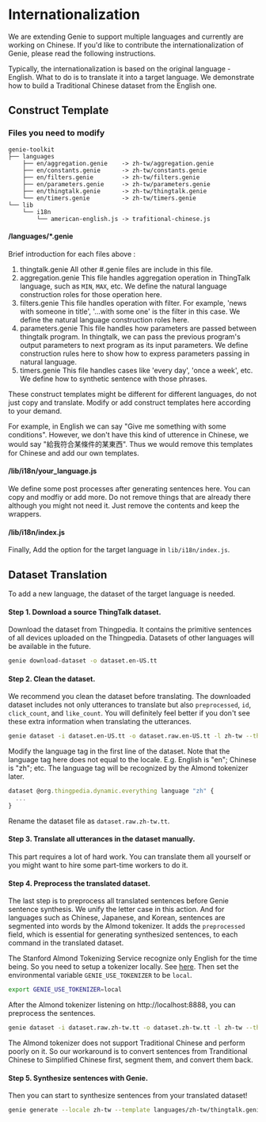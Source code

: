 # Internationalization

We are extending Genie to support multiple languages and currently are working on Chinese. If you'd like to contribute the internationalization of Genie, please read the following instructions.

Typically, the internationalization is based on the original language - English. What to do is to translate it into a target language. We demonstrate how to build a Traditional Chinese dataset from the English one.

## Construct Template

### Files you need to modify
```
genie-toolkit
├── languages
    ├── en/aggregation.genie    -> zh-tw/aggregation.genie
    ├── en/constants.genie      -> zh-tw/constants.genie
    ├── en/filters.genie        -> zh-tw/filters.genie
    ├── en/parameters.genie     -> zh-tw/parameters.genie
    ├── en/thingtalk.genie      -> zh-tw/thingtalk.genie
    └── en/timers.genie         -> zh-tw/timers.genie
└── lib
    └── i18n
        └── american-english.js -> trafitional-chinese.js
```

#### /languages/*.genie
Brief introduction for each files above : 
1. thingtalk.genie
    All other #.genie files are include in this file.
2. aggregation.genie
    This file handles aggregation operation in ThingTalk language, such as `MIN`, `MAX`, etc. We define the natural language construction roles for those operation here.
3. filters.genie
    This file handles operation with filter. For example, 'news with someone in title', '...with some one' is the filter in this case. We define the natural language construction roles here.
4. parameters.genie
    This file handles how parameters are passed between thingtalk program. In thingtalk, we can pass the previous program's output parameters to next program as its input parameters. We define construction rules here to show how to express parameters passing in natural language.
5. timers.genie
    This file handles cases like 'every day', 'once a week', etc. We define how to synthetic sentence with those phrases.

These construct templates might be different for different languages, do not just copy and translate. Modify or add construct templates here according to your demand. <br />

For example, in English we can say "Give me something with some conditions". However, we don't have this kind of utterence in Chinese, we would say "給我符合某條件的某東西". Thus we would remove this templates for Chinese and add our own templates.

#### /lib/i18n/your_language.js 
We define some post processes after generating sentences here. You can copy and modfiy or add more. Do not remove things that are already there although you might not need it. Just remove the contents and keep the wrappers.

#### /lib/i18n/index.js
Finally, Add the option for the target language in `lib/i18n/index.js`.

## Dataset Translation

To add a new language, the dataset of the target language is needed.

#### Step 1. Download a source ThingTalk dataset.

Download the dataset from Thingpedia. It contains the primitive sentences of all devices uploaded on the Thingpedia. Datasets of other languages will be available in the future.

```bash
genie download-dataset -o dataset.en-US.tt
```

#### Step 2. Clean the dataset.

We recommend you clean the dataset before translating. The downloaded dataset includes not only utterances to translate but also `preprocessed`, `id`, `click_count`, and `like_count`. You will definitely feel better if you don't see these extra information when translating the utterances.

```bash
genie dataset -i dataset.en-US.tt -o dataset.raw.en-US.tt -l zh-tw --thingpedia thingpedia.json --actions clean
```

Modify the language tag in the first line of the dataset. Note that the language tag here does not equal to the locale. E.g. English is "en"; Chinese is "zh"; etc. The language tag will be recognized by the Almond tokenizer later.

```javascript
dataset @org.thingpedia.dynamic.everything language "zh" {
  ...
}
```

Rename the dataset file as `dataset.raw.zh-tw.tt`.

#### Step 3. Translate all utterances in the dataset manually.

This part requires a lot of hard work. You can translate them all yourself or you might want to hire some part-time workers to do it.

#### Step 4. Preprocess the translated dataset.

The last step is to preprocess all translated sentences before Genie sentence synthesis. We unify the letter case in this action. And for languages such as Chinese, Japanese, and Korean, sentences are segmented into words by the Almond tokenizer. It adds the `preprocessed` field, which is essential for generating synthesized sentences, to each command in the translated dataset.

The Stanford Almond Tokenizing Service recognize only English for the time being. So you need to setup a tokenizer locally. See [here](https://github.com/stanford-oval/genie-toolkit#step-0-optional-setup). Then set the environmental variable `GENIE_USE_TOKENIZER` to be `local`.

```bash
export GENIE_USE_TOKENIZER=local
```

After the Almond tokenizer listening on http://localhost:8888, you can preprocess the sentences.

```bash
genie dataset -i dataset.raw.zh-tw.tt -o dataset.zh-tw.tt -l zh-tw --thingpedia thingpedia.json --actions preprocess
```

The Almond tokenizer does not support Traditional Chinese and perform poorly on it. So our workaround is to convert sentences from Tranditional Chinese to Simplified Chinese first, segment them, and convert them back.

#### Step 5. Synthesize sentences with Genie.

Then you can start to synthesize sentences from your translated dataset!

```bash
genie generate --locale zh-tw --template languages/zh-tw/thingtalk.genie --thingpedia thingpedia.json --dataset dataset.zh-tw.tt -o synthetic.zh-tw.tsv
```
